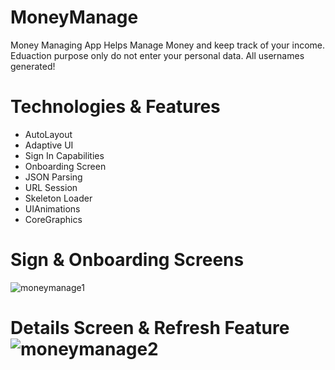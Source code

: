 # MoneyManage
Money Managing App
Helps Manage Money and keep track of your income. Eduaction purpose only do not enter your personal data. All usernames generated!
# Technologies & Features
- AutoLayout
- Adaptive UI
- Sign In Capabilities
- Onboarding Screen
- JSON Parsing
- URL Session
- Skeleton Loader
- UIAnimations
- CoreGraphics

# Sign & Onboarding Screens
![moneymanage1](https://user-images.githubusercontent.com/89012665/179399024-1f88c794-dab5-4ef1-a4dc-9bd752a0ab39.jpg)
# Details Screen & Refresh Feature![moneymanage2](https://user-images.githubusercontent.com/89012665/179399057-2adfc791-0ca9-41fe-96f9-ddb843b903aa.jpg)
